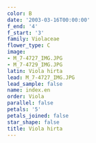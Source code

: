 ```yaml
---
color: B
date: '2003-03-16T00:00:00'
f_end: '4'
f_start: '3'
family: Violaceae
flower_type: C
image:
- M_7-4727_IMG.JPG
- M_7-4729_IMG.JPG
latin: Viola hirta
lead: M_7-4727_IMG.JPG
lead_sample: false
name: index.en
order: Viola
parallel: false
petals: '5'
petals_joined: false
star_shape: false
title: Viola hirta
---
```

